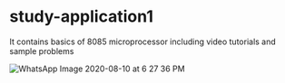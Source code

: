 # study-application1
It contains basics of 8085 microprocessor  including video tutorials and sample problems

![WhatsApp Image 2020-08-10 at 6 27 36 PM](https://user-images.githubusercontent.com/42003052/90480663-302a5200-e14e-11ea-81e8-8e718e21f3ef.jpeg)
